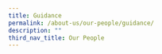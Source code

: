 ```yaml
---
title: Guidance
permalink: /about-us/our-people/guidance/
description: ""
third_nav_title: Our People
---
```

